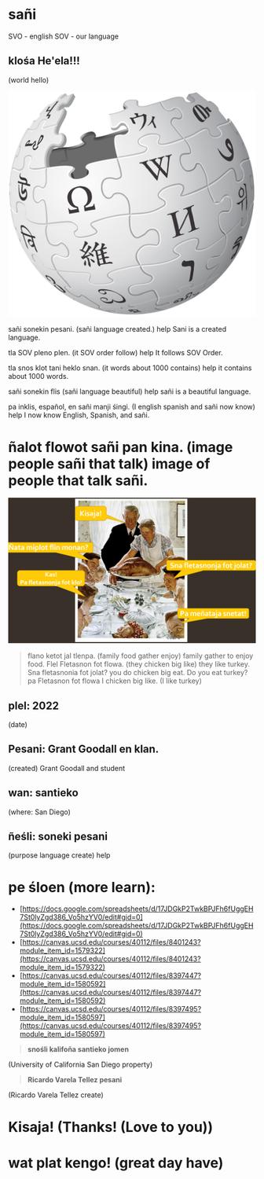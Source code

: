# sañi

SVO - english
SOV - our language

##  **klośa He'ela!!!**
(world hello)

![wiki](wiki.svg.png)

sañi sonekin pesani.
(sañi language created.) help
Sani is a created language.

tla SOV pleno plen.
(it SOV order follow) help
It follows SOV Order.

tla snos klot tani heklo snan.
(it words about 1000 contains) help
it contains about 1000 words.


sañi sonekin flis
(sañi language beautiful) help
sañi is a beautiful language.

pa inklis, español, en sañi manji śingi.
(I english spanish and sañi now know) help
I now know English, Spanish, and sañi.

# ñalot flowot sañi pan kina. (image people sañi that talk) image of people that talk sañi.


![people talking](talk.png)
> flano ketot jal tlenpa.
> (family food gather enjoy)
family gather to enjoy food.
Flel Fletasnon fot flowa.
(they chicken big like)
they like turkey.
Sna fletasnonia fot jolat?
you do chicken big eat.
Do you eat turkey?
pa Fletasnon fot flowa
I chicken big like.
(I like turkey)


## **plel: 2022**
(date)
## **Pesani: Grant Goodall en klan.**
(created) Grant Goodall and student
## **wan: santieko**
(where: San Diego)
## **ñeśli: soneki pesani**
(purpose language create) help


# **pe śloen (more learn):**


- [https://docs.google.com/spreadsheets/d/17JDGkP2TwkBPJFh6fUggEH7St0lyZgd386_Vo5hzYV0/edit#gid=0](https://docs.google.com/spreadsheets/d/17JDGkP2TwkBPJFh6fUggEH7St0lyZgd386_Vo5hzYV0/edit#gid=0) 
- [https://canvas.ucsd.edu/courses/40112/files/8401243?module_item_id=1579322](https://canvas.ucsd.edu/courses/40112/files/8401243?module_item_id=1579322) 
-  [https://canvas.ucsd.edu/courses/40112/files/8397447?module_item_id=1580592](https://canvas.ucsd.edu/courses/40112/files/8397447?module_item_id=1580592)
- [https://canvas.ucsd.edu/courses/40112/files/8397495?module_item_id=1580597](https://canvas.ucsd.edu/courses/40112/files/8397495?module_item_id=1580597)










> **snośli kalifoña santieko jomen**

(University of California San Diego property)

> **Ricardo Varela Tellez pesani**

(Ricardo Varela Tellez create)



# **Kisaja!** (Thanks! (Love to you))

# **wat plat kengo!** (great day have)
